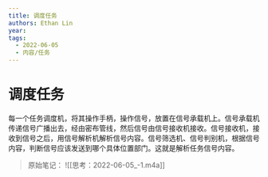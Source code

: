 ```yaml
---
title: 调度任务
authors: Ethan Lin
year:
tags:
  - 2022-06-05 
  - 内容/任务 
---
```



# 调度任务





每一个任务调度机，将其操作手柄，操作信号，放置在信号承载机上。信号承载机传递信号广播出去，经由密布管线，然后信号由信号接收机接收。信号接收机，接收到信号之后，用信号解析机解析信号内容。信号筛选机、信号判别机，根据信号内容，判断信号应该发送到哪个具体位置部门。这就是解析任务信号内容。

> 原始笔记：
![[思考：2022-06-05_-1.m4a]]